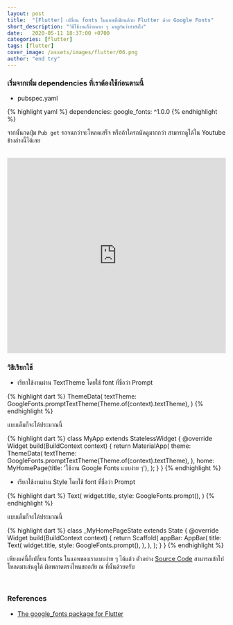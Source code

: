```yaml
---
layout: post
title:  "[Flutter] เปลี่ยน fonts ในแอพที่เขียนด้วย Flutter ด้วย Google Fonts"
short_description: "วิธีใช้งานก็ง่ายมาก ๆ มาดูกันว่าทำยังไง"
date:   2020-05-11 18:37:00 +0700
categories: [flutter]
tags: [flutter]
cover_image: /assets/images/flutter/06.png
author: "end try"
---
```


### เริ่มจากเพิ่ม dependencies ที่เราต้องใช้ก่อนตามนี้

- pubspec.yaml

{% highlight yaml %}
dependencies:
  google_fonts: ^1.0.0
{% endhighlight %}

จากนั้นกดปุ่ม `Pub get` รอจนกว่าจะโหลดเสร็จ หรือถ้าใครถนัดดูมากกว่า สามารถดูได้ใน Youtube ข้างล่างนี้ได้เลย
<br><br>

<iframe width="100%" height="450" src="https://www.youtube.com/embed/g8-xVw_Lk30" frameborder="0" allow="accelerometer; autoplay; encrypted-media; gyroscope; picture-in-picture" allowfullscreen></iframe>

<br>

### วิธีเรียกใช้

- เรียกใช้งานผ่าน TextTheme โดยใช้ font ที่ชื่อว่า Prompt

{% highlight dart %}
ThemeData(
    textTheme: GoogleFonts.promptTextTheme(Theme.of(context).textTheme),
)
{% endhighlight %}

แบบเต็มก็จะได้ประมาณนี้

{% highlight dart %}
class MyApp extends StatelessWidget {
  @override
  Widget build(BuildContext context) {
    return MaterialApp(
      theme: ThemeData(
        textTheme: GoogleFonts.promptTextTheme(Theme.of(context).textTheme),
      ),
      home: MyHomePage(title: 'ใช้งาน Google Fonts แบบง่าย ๆ'),
    );
  }
}
{% endhighlight %}

- เรียกใช้งานผ่าน Style โดยใช้ font ที่ชื่อว่า Prompt

{% highlight dart %}
Text(
    widget.title,
    style: GoogleFonts.prompt(),
)
{% endhighlight %}

แบบเต็มก็จะได้ประมาณนี้

{% highlight dart %}
class _MyHomePageState extends State<MyHomePage> {
  @override
  Widget build(BuildContext context) {
    return Scaffold(
      appBar: AppBar(
        title: Text(
          widget.title,
          style: GoogleFonts.prompt(),
        ),
      ),
    );
  }
}
{% endhighlight %}

เพียงแค่นี้ก็เปลี่ยน fonts ในแอพของเราแบบง่าย ๆ ได้แล้ว ตัวอย่าง [Source Code](https://raboninco.com/XDww) สามารถเข้าไปโหลดมาเล่นดูได้ ผิดพลาดตรงไหนขออภัย ณ ที่นั้นด้วยครับ 

<br>

### References

- [The google_fonts package for Flutter](https://pub.dev/packages/google_fonts)

<br>